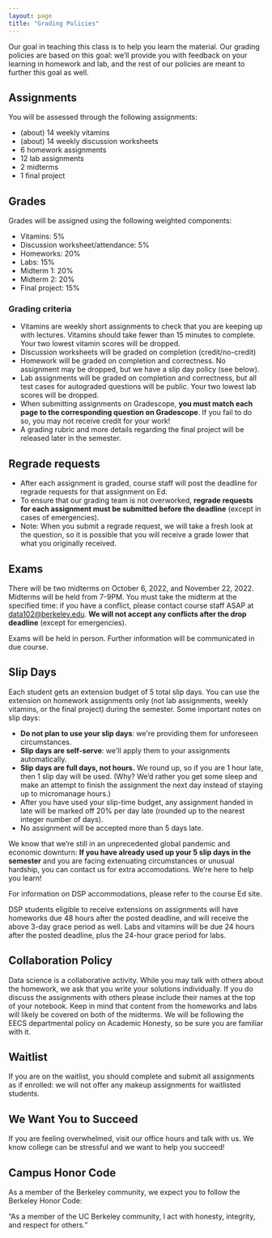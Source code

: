 ```yaml
---
layout: page
title: "Grading Policies"
---
```


Our goal in teaching this class is to help you learn the material. Our grading policies are based on this goal: we’ll provide you with feedback on your learning in homework and lab, and the rest of our policies are meant to further this goal as well.

## Assignments

You will be assessed through the following assignments:

* (about) 14 weekly vitamins
* (about) 14 weekly discussion worksheets
* 6 homework assignments
* 12 lab assignments
* 2 midterms
* 1 final project


## Grades

Grades will be assigned using the following weighted components:

* Vitamins: 5%
* Discussion worksheet/attendance: 5%
* Homeworks: 20%
* Labs: 15%
* Midterm 1: 20%
* Midterm 2: 20%
* Final project: 15%

### Grading criteria

* Vitamins are weekly short assignments to check that you are keeping up with lectures. Vitamins should take fewer than 15 minutes to complete. Your two lowest vitamin scores will be dropped.
* Discussion worksheets will be graded on completion (credit/no-credit)
* Homework will be graded on completion and correctness. No assignment may be dropped, but we have a slip day policy (see below).
* Lab assignments will be graded on completion and correctness, but all test cases for autograded questions will be public. Your two lowest lab scores will be dropped.
* When submitting assignments on Gradescope, **you must match each page to the corresponding question on Gradescope**. If you fail to do so, you may not receive credit for your work!
* A grading rubric and more details regarding the final project will be released later in the semester.

## Regrade requests
* After each assignment is graded, course staff will post the deadline for regrade requests for that assignment on Ed.
* To ensure that our grading team is not overworked, **regrade requests for each assignment must be submitted before the deadline** (except in cases of emergencies).
* Note: When you submit a regrade request, we will take a fresh look at the question, so it is possible that you will receive a grade lower that what you originally received.

## Exams

There will be two midterms on October 6, 2022, and November 22, 2022. Midterms will be held from 7-9PM. You must take the midterm at the specified time: if you have a conflict, please contact course staff ASAP at data102@berkeley.edu. **We will not accept any conflicts after the drop deadline** (except for emergencies).

<!--The exams will be proctored, and will tentatively be held in person. Any remote exams will also be proctored, using a protocol similar to CS161.-->

Exams will be held in person. Further information will be communicated in due course.

## Slip Days

Each student gets an extension budget of 5 total slip days. You can use the extension on homework assignments only (not lab assignments, weekly vitamins, or the final project) during the semester. Some important notes on slip days:
* **Do not plan to use your slip days**: we're providing them for unforeseen circumstances.
* **Slip days are self-serve**: we'll apply them to your assignments automatically.
* **Slip days are full days, not hours.** We round up, so if you are 1 hour late, then 1 slip day will be used. (Why? We’d rather you get some sleep and make an attempt to finish the assignment the next day instead of staying up to micromanage hours.)
* After you have used your slip-time budget, any assignment handed in late will be marked off 20% per day late (rounded up to the nearest integer number of days).
* No assignment will be accepted more than 5 days late.

We know that we’re still in an unprecedented global pandemic and economic downturn: **If you have already used up your 5 slip days in the semester** and you are facing extenuating circumstances or unusual hardship, you can contact us for extra accomodations. We’re here to help you learn!

For information on DSP accommodations, please refer to the course Ed site.

DSP students eligible to receive extensions on assignments will have homeworks due 48 hours after the posted deadline, and will receive the above 3-day grace period as well. Labs and vitamins will be due 24 hours after the posted deadline, plus the 24-hour grace period for labs.


## Collaboration Policy

Data science is a collaborative activity. While you may talk with others about the homework, we ask that you write your solutions individually. If you do discuss the assignments with others please include their names at the top of your notebook. Keep in mind that content from the homeworks and labs will likely be covered on both of the midterms. We will be following the EECS departmental policy on Academic Honesty, so be sure you are familiar with it.

## Waitlist

If you are on the waitlist, you should complete and submit all assignments as if enrolled: we will not offer any makeup assignments for waitlisted students.

## We Want You to Succeed

If you are feeling overwhelmed, visit our office hours and talk with us. We know college can be stressful and we want to help you succeed!

## Campus Honor Code

As a member of the Berkeley community, we expect you to follow the Berkeley Honor Code:

“As a member of the UC Berkeley community, I act with honesty, integrity, and respect for others.”
